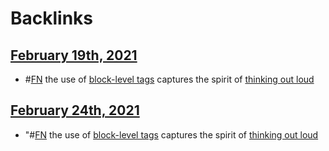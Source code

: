 
# Backlinks
## [February 19th, 2021](<February 19th, 2021.md>)
- #[FN](<FN.md>) the use of [block-level tags](<block-level tags.md>) captures the spirit of [thinking out loud](<thinking out loud.md>)

## [February 24th, 2021](<February 24th, 2021.md>)
- "#[FN](<FN.md>) the use of [block-level tags](<block-level tags.md>) captures the spirit of [thinking out loud](<thinking out loud.md>)

